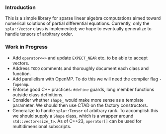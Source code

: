 ### Introduction
This is a simple library for sparse linear algebra computations aimed toward numerical solutions of partial differential equations. Currently, only the `spla::Vector` class is implemented; we hope to eventually generalize to handle tensors of arbitrary order.

### Work in Progress
* Add `operator<=>` and update `EXPECT_NEAR` etc. to be able to accept vectors.
* Address `TODO` comments and thoroughly document each class and function.
* Add parallelism with OpenMP. To do this we will need the compiler flag `-fopenmp`.
* Enforce good C++ practices: `#define` guards, long member functions outside class definitions.
* Consider whether `shape_` would make more sense as a template parameter. We should then use CTAD on the factory constructors.
* Generalize to handle `spla::Tensor` of arbitrary rank. To accomplish this we should supply a `Shape` class, which is a wrapper around `std::vector<size_t>`. As of C++23, `operator[]` can be used for multidimensional subscripts.
